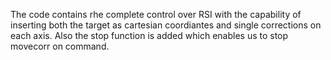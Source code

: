 The code contains rhe complete control over RSI with the capability of inserting both the target as cartesian coordiantes and single corrections on each axis. 
Also the stop function is added which enables us to stop movecorr on command. 
